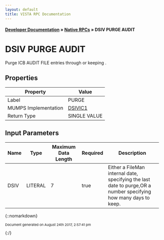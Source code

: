 ```yaml
---
layout: default
title: VISTA RPC Documentation
---
```


#### [Developer Documentation](../index) &#187; [Native RPCs](TableOfContents) &#187; DSIV PURGE AUDIT<br/>
# DSIV PURGE AUDIT

Purge ICB AUDIT FILE entries through <date> or keeping <days>.

## Properties

Property | Value
--- | ---
Label | PURGE
MUMPS Implementation | [DSIVIC1](http://code.osehra.org/dox/Routine_DSIVIC1_source.html)
Return Type | SINGLE VALUE


## Input Parameters

Name | Type | Maximum Data Length | Required | Description
--- | --- | --- | --- | ---
DSIV | LITERAL | 7 | true | Either a FileMan internal date, specifying the last date to purge,OR a number specifying how many days to keep.



{::nomarkdown} <br/><p style="font-size: 11px">Document generated on August 24th 2017, 2:57:41 pm</p>{:/}